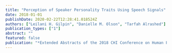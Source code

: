 ```yaml
---
title: "Perception of Speaker Personality Traits Using Speech Signals"
date: 2018-01-01
publishDate: 2020-02-22T12:28:41.018524Z
authors: ["Leilani H. Gilpin", "Danielle M. Olson", "Tarfah Alrashed"]
publication_types: ["1"]
abstract: ""
featured: false
publication: "*Extended Abstracts of the 2018 CHI Conference on Human Factors in Computing Systems*"
---
```



